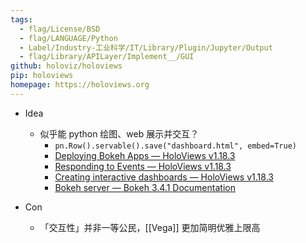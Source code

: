 ```yaml
---
tags:
  - flag/License/BSD
  - flag/LANGUAGE/Python
  - Label/Industry-工业科学/IT/Library/Plugin/Jupyter/Output
  - flag/Library/APILayer/Implement__/GUI
github: holoviz/holoviews
pip: holoviews
homepage: https://holoviews.org
---
```


- Idea
    - 似乎能 python 绘图、web 展示并交互？
        - `pn.Row().servable().save("dashboard.html", embed=True)`
        - [Deploying Bokeh Apps — HoloViews v1.18.3](https://holoviews.org/user_guide/Deploying_Bokeh_Apps.html)
        - [Responding to Events — HoloViews v1.18.3](https://holoviews.org/user_guide/Responding_to_Events.html)
        - [Creating interactive dashboards — HoloViews v1.18.3](https://holoviews.org/user_guide/Dashboards.html)
        - [Bokeh server — Bokeh 3.4.1 Documentation](https://docs.bokeh.org/en/latest/docs/user_guide/server.html)

- Con
    - 「交互性」并非一等公民，[[Vega]] 更加简明优雅上限高
